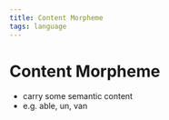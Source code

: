 ```yaml
---
title: Content Morpheme
tags: language
---
```


# Content Morpheme
- carry some semantic content
- e.g. able, un, van


































































